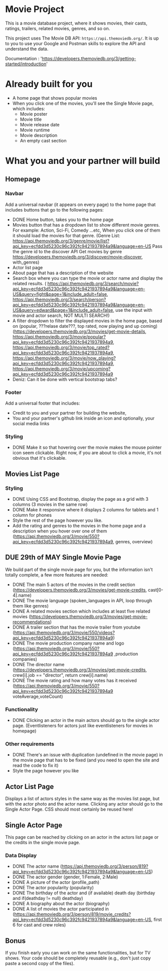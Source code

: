 # Movie Project
This is a movie database project, where it shows movies, their casts, ratings, trailers, related movies, genres, and so on.

This project uses The Movie DB API: `https://api.themoviedb.org/`. It is up to
you to use your Google and Postman skills to explore the API and understand the
data.

Documentation : 'https://developers.themoviedb.org/3/getting-started/introduction'

# Already built for you
- A home page that shows popular movies
- When you click one of the movies, you'll see the Single Movie page, which includes:
    - Movie poster
    - Movie title
    - Movie release date
    - Movie runtime
    - Movie description
    - An empty cast section

# What you and your partner will build

## Homepage

### Navbar
Add a universal navbar (it appears on every page) to the home page that includes
buttons that go to the following pages:

- DONE Home button, takes you to the home page
- Movies button that has a dropdown list to show different movie genres. For
  example: Action, Sci-Fi, Comedy ...etc, When you click one of them it should
  load the movies for that genre.
  (Genre List: https://api.themoviedb.org/3/genre/movie/list?api_key=ecfdd3d5230c96c392fc9421937894a9&language=en-US
  Pass the genre id to the discover API
  Get movies by genre https://developers.themoviedb.org/3/discover/movie-discover, with_genres)
- Actor list page
- About page that has a description of the website
- Search box where you can type the movie or actor name and display the
related results. ( https://api.themoviedb.org/3/search/movie?api_key=ecfdd3d5230c96c392fc9421937894a9&language=en-US&query=fight&page=1&include_adult=false, https://api.themoviedb.org/3/search/person?api_key=ecfdd3d5230c96c392fc9421937894a9&language=en-US&query=edward&page=1&include_adult=false, use the input with movie and actor search, NOT MULTI SEARCH!)
- A filter dropdown to filter the displayed movies in the home page, based
on (popular, ???relase date???, top rated, now playing and up coming) (https://developers.themoviedb.org/3/movies/get-movie-details,
https://api.themoviedb.org/3/movie/popular?api_key=ecfdd3d5230c96c392fc9421937894a9,
https://api.themoviedb.org/3/movie/top_rated?api_key=ecfdd3d5230c96c392fc9421937894a9,
https://api.themoviedb.org/3/movie/now_playing?api_key=ecfdd3d5230c96c392fc9421937894a9,
https://api.themoviedb.org/3/movie/upcoming?api_key=ecfdd3d5230c96c392fc9421937894a9
- Deniz: Can it be done with vertical bootstrap tabs?

### Footer
Add a universal footer that includes:

- Credit to you and your partner for building the website, 
- You and your partner's github link inside an icon and optionally, your social
  media links

### Styling

- DONE Make it so that hovering over the movie makes the mouse pointer icon seem
  clickable. Right now, if you are about to click a movie, it's not obvious that
  it's clickable.

## Movies List Page

### Styling

- DONE Using CSS and Bootstrap, display the page as a grid with 3 columns (3 movies
  in the same row)
- DONE Make it responsive where it displays 2 columns for tablets and 1 column for
  phones
- Style the rest of the page however you like.
- Add the rating and genres to the movies in the home page and a description
  when you hover over one of them (https://api.themoviedb.org/3/movie/550?api_key=ecfdd3d5230c96c392fc9421937894a9, genres, overview)

## DUE 29th of MAY Single Movie Page 
We build part of the single movie page for you, but the information isn't
totally complete, a few more features are needed:

- DONE The main 5 actors of the movies in the credit section (https://developers.themoviedb.org/3/movies/get-movie-credits, cast[0-4].name)
- DONE The movie language (spoken_languages in API, loop through them like genres)
- DONE A related movies section which includes at least five related movies (https://developers.themoviedb.org/3/movies/get-movie-recommendations)
- DONE A trailer section that has the movie trailer from youtube (https://api.themoviedb.org/3/movie/550/videos?api_key=ecfdd3d5230c96c392fc9421937894a9)
- DONE The movie production company name and logo (https://api.themoviedb.org/3/movie/550?api_key=ecfdd3d5230c96c392fc9421937894a9 ,production companies)
- DONE The director name (https://developers.themoviedb.org/3/movies/get-movie-credits, crew[i].job == "director", return crew[i].name)
- DONE The movie rating and how many votes has it received (https://api.themoviedb.org/3/movie/550?api_key=ecfdd3d5230c96c392fc9421937894a9 voteAverage,voteCount)

### Functionality
- DONE Clicking an actor in the main actors should go to the single actor page. (Eventlisteners for actors just like eventlisteners for movies in homepage)

### Other requirements
- DONE There's an issue with duplication (undefined in the movie page) in the movie page that has to be fixed (and
  you need to open the site and read the code to fix it) 
- Style the page however you like

## Actor List Page
Displays a list of actors styles in the same way as the movies list page, but
with the actor photo and the actor name. Clicking any actor should go to the
Single Actor Page. CSS should most certainly be reused here!

## Single Actor Page
This page can be reached by clicking on an actor in the actors list page or the
credits in the single movie page.

### Data Display 
- DONE The actor name (https://api.themoviedb.org/3/person/819?api_key=ecfdd3d5230c96c392fc9421937894a9&language=en-US)
- DONE The actor gender (gender, 1:Female, 2:Male)
- DONE A picture of the actor (profile_path)
- DONE The actor popularity (popularity)
- DONE The birthday of the actor and (if available) death day (birthday and if(deathday != null) deathday)
- DONE A biography about the actor (biography)
- DONE A list of movies the actor participated in (https://api.themoviedb.org/3/person/819/movie_credits?api_key=ecfdd3d5230c96c392fc9421937894a9&language=en-US, first 6 for cast and crew roles)

## Bonus
If you finish early you can work on the same functionalities, but for TV shows.
Your code should be completely reusable (e.g., don't just copy paste a second
copy of the files).
